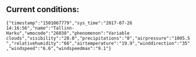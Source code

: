 ## Current conditions: 
 ``` {"timestamp":"1501067779","sys_time":"2017-07-26 14:16:56","name":"Tallinn-Harku","wmocode":"26038","phenomenon":"Variable clouds","visibility":"20.0","precipitations":"0","airpressure":"1005.5","relativehumidity":"66","airtemperature":"19.9","winddirection":"35","windspeed":"6.6","windspeedmax":"9.1"} ```
